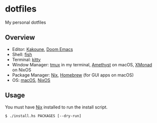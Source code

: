 # dotfiles

My personal dotfiles

## Overview

- Editor: [Kakoune][kakoune], [Doom Emacs][doom-emacs]
- Shell: [fish][fish]
- Terminal: [kitty][kitty]
- Window Manager: [tmux][tmux] in my terminal, [Amethyst][amethyst] on macOS, [XMonad][xmonad] on NixOS
- Package Manager: [Nix][nix], [Homebrew](homebrew) (for GUI apps on macOS)
- OS: [macOS][macos], [NixOS][nixos]

## Usage

You must have [Nix][nix] installed to run the install script.

```shell
$ ./install.hs PACKAGES [--dry-run]
```

[kakoune]: https://github.com/mawww/kakoune
[doom-emacs]: https://github.com/hlissner/doom-emacs
[fish]: https://fishshell.com/
[kitty]: https://sw.kovidgoyal.net/kitty/
[amethyst]: https://github.com/ianyh/Amethyst
[xmonad]: https://xmonad.org/
[tmux]: https://github.com/tmux/tmux
[nix]: https://nixos.org/
[homebrew]: https://brew.sh/
[nixos]: https://nixos.org/
[macos]: https://www.apple.com/macos/
